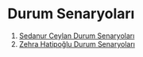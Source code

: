 <h1>Durum Senaryoları</h1>

1. [Sedanur Ceylan Durum Senaryoları](Sedanur_Ceylan_Durum_Senaryoları.pdf "Sedanur Ceylan Durum Senaryoları")
2. [Zehra Hatipoğlu Durum Senaryoları](Sedanur_Ceylan_Durum_Senaryoları.pdf "Sedanur Ceylan Durum Senaryoları")
